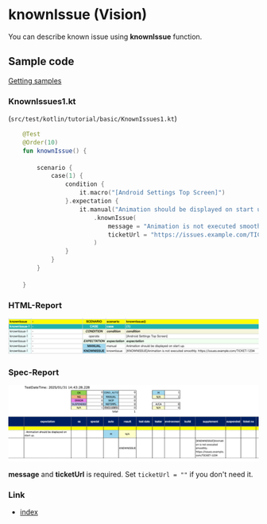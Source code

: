 # knownIssue (Vision)

You can describe known issue using **knownIssue** function.

## Sample code

[Getting samples](../../../getting_samples.md)

### KnownIssues1.kt

(`src/test/kotlin/tutorial/basic/KnownIssues1.kt`)

```kotlin
    @Test
    @Order(10)
    fun knownIssue() {

        scenario {
            case(1) {
                condition {
                    it.macro("[Android Settings Top Screen]")
                }.expectation {
                    it.manual("Animation should be displayed on start up.")
                        .knownIssue(
                            message = "Animation is not executed smoothly.",
                            ticketUrl = "https://issues.example.com/TICKET-1234"
                        )
                }
            }
        }

    }
```

### HTML-Report

![](_images/known_issue_html_report.png)

### Spec-Report

![](_images/known_issue_speec_report.png)

**message** and **ticketUrl** is required. Set `ticketUrl = ""` if you don't need it.

### Link

- [index](../../../../index.md)
